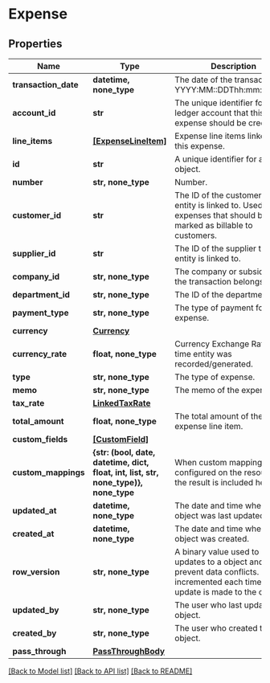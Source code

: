 # Expense


## Properties
Name | Type | Description | Notes
------------ | ------------- | ------------- | -------------
**transaction_date** | **datetime, none_type** | The date of the transaction - YYYY:MM::DDThh:mm:ss.sTZD | 
**account_id** | **str** | The unique identifier for the ledger account that this expense should be credited to.  | 
**line_items** | [**[ExpenseLineItem]**](ExpenseLineItem.md) | Expense line items linked to this expense. | 
**id** | **str** | A unique identifier for an object. | [optional] [readonly] 
**number** | **str, none_type** | Number. | [optional] 
**customer_id** | **str** | The ID of the customer this entity is linked to. Used for expenses that should be marked as billable to customers. | [optional] 
**supplier_id** | **str** | The ID of the supplier this entity is linked to. | [optional] 
**company_id** | **str, none_type** | The company or subsidiary id the transaction belongs to | [optional] 
**department_id** | **str, none_type** | The ID of the department | [optional] 
**payment_type** | **str, none_type** | The type of payment for the expense. | [optional] 
**currency** | [**Currency**](Currency.md) |  | [optional] 
**currency_rate** | **float, none_type** | Currency Exchange Rate at the time entity was recorded/generated. | [optional] 
**type** | **str, none_type** | The type of expense. | [optional] 
**memo** | **str, none_type** | The memo of the expense. | [optional] 
**tax_rate** | [**LinkedTaxRate**](LinkedTaxRate.md) |  | [optional] 
**total_amount** | **float, none_type** | The total amount of the expense line item. | [optional] 
**custom_fields** | [**[CustomField]**](CustomField.md) |  | [optional] 
**custom_mappings** | **{str: (bool, date, datetime, dict, float, int, list, str, none_type)}, none_type** | When custom mappings are configured on the resource, the result is included here. | [optional] [readonly] 
**updated_at** | **datetime, none_type** | The date and time when the object was last updated. | [optional] [readonly] 
**created_at** | **datetime, none_type** | The date and time when the object was created. | [optional] [readonly] 
**row_version** | **str, none_type** | A binary value used to detect updates to a object and prevent data conflicts. It is incremented each time an update is made to the object. | [optional] 
**updated_by** | **str, none_type** | The user who last updated the object. | [optional] [readonly] 
**created_by** | **str, none_type** | The user who created the object. | [optional] [readonly] 
**pass_through** | [**PassThroughBody**](PassThroughBody.md) |  | [optional] 

[[Back to Model list]](../../README.md#documentation-for-models) [[Back to API list]](../../README.md#documentation-for-api-endpoints) [[Back to README]](../../README.md)


